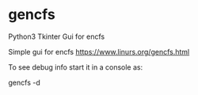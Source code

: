 # gencfs
Python3 Tkinter Gui for encfs

Simple gui for encfs https://www.linurs.org/gencfs.html

To see debug info start it in a console as:

gencfs -d

